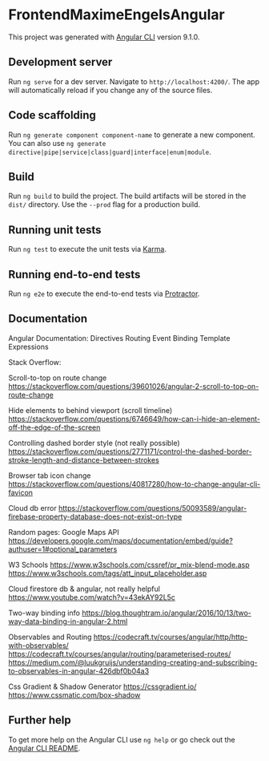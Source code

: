 # FrontendMaximeEngelsAngular

This project was generated with [Angular CLI](https://github.com/angular/angular-cli) version 9.1.0.

## Development server

Run `ng serve` for a dev server. Navigate to `http://localhost:4200/`. The app will automatically reload if you change any of the source files.

## Code scaffolding

Run `ng generate component component-name` to generate a new component. You can also use `ng generate directive|pipe|service|class|guard|interface|enum|module`.

## Build

Run `ng build` to build the project. The build artifacts will be stored in the `dist/` directory. Use the `--prod` flag for a production build.

## Running unit tests

Run `ng test` to execute the unit tests via [Karma](https://karma-runner.github.io).

## Running end-to-end tests

Run `ng e2e` to execute the end-to-end tests via [Protractor](http://www.protractortest.org/).

## Documentation

Angular Documentation:
  Directives
  Routing
  Event Binding
  Template Expressions

Stack Overflow:

  Scroll-to-top on route change
    https://stackoverflow.com/questions/39601026/angular-2-scroll-to-top-on-route-change
  
  Hide elements to behind viewport (scroll timeline)
  https://stackoverflow.com/questions/6746649/how-can-i-hide-an-element-off-the-edge-of-the-screen
  
  Controlling dashed border style (not really possible)
    https://stackoverflow.com/questions/2771171/control-the-dashed-border-stroke-length-and-distance-between-strokes
  
  Browser tab icon change
    https://stackoverflow.com/questions/40817280/how-to-change-angular-cli-favicon
  
  Cloud db error
    https://stackoverflow.com/questions/50093589/angular-firebase-property-database-does-not-exist-on-type

Random pages:
  Google Maps API
    https://developers.google.com/maps/documentation/embed/guide?authuser=1#optional_parameters
  
  W3 Schools
    https://www.w3schools.com/cssref/pr_mix-blend-mode.asp
    https://www.w3schools.com/tags/att_input_placeholder.asp
  
  Cloud firestore db & angular, not really helpful
    https://www.youtube.com/watch?v=43ekAY92L5c
 
 Two-way binding info
    https://blog.thoughtram.io/angular/2016/10/13/two-way-data-binding-in-angular-2.html
  
  Observables and Routing
    https://codecraft.tv/courses/angular/http/http-with-observables/
    https://codecraft.tv/courses/angular/routing/parameterised-routes/
    https://medium.com/@luukgruijs/understanding-creating-and-subscribing-to-observables-in-angular-426dbf0b04a3
  
  Css Gradient & Shadow Generator
    https://cssgradient.io/
    https://www.cssmatic.com/box-shadow
  

## Further help

To get more help on the Angular CLI use `ng help` or go check out the [Angular CLI README](https://github.com/angular/angular-cli/blob/master/README.md).
